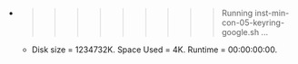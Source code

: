 * >>>>>>>>> Running inst-min-con-05-keyring-google.sh ...
  * Disk size = 1234732K. Space Used = 4K. Runtime = 00:00:00:00.
